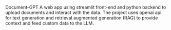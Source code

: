 Document-GPT
A web app using streamlit front-end and python backend to upload documents and interact with the data. The project uses openai api for text generation and retrieval augmented generation (RAG) to provide context and feed custom data to the LLM.


